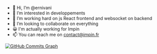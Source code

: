 - 👋 Hi, I’m @ernivani
- 👀 I’m interested in developpements
- 🌱 I’m working hard on js React frontend and websocket on backend
- 💞️ I’m looking to collaborate on everything
- 😀 I'm actually working for Impin
- 📫 You can reach me on contact@impin.fr 




<!-- <a href="https://github.com/ernivani" align="left"><img src="https://github-readme-stats.vercel.app/api/top-langs/?username=ernivani&langs_count=10&title_color=f891b2&text_color=ffffff&icon_color=0891b2&bg_color=1c1917&hide_border=true&locale=en&custom_title=Top%20%Languages&layout=compact" alt="Top Languages" /></a>
 -->


<a href="http://www.github.com/ernivani"><img src="https://github-readme-activity-graph.cyclic.app/graph?username=ernivani&bg_color=1c1917&color=ffffff&line=0891b2&point=ffffff&area_color=1c1917&area=true&hide_border=true&custom_title=GitHub%20Commits%20Graph&hide_progress=true" alt="GitHub Commits Graph" /></a>



